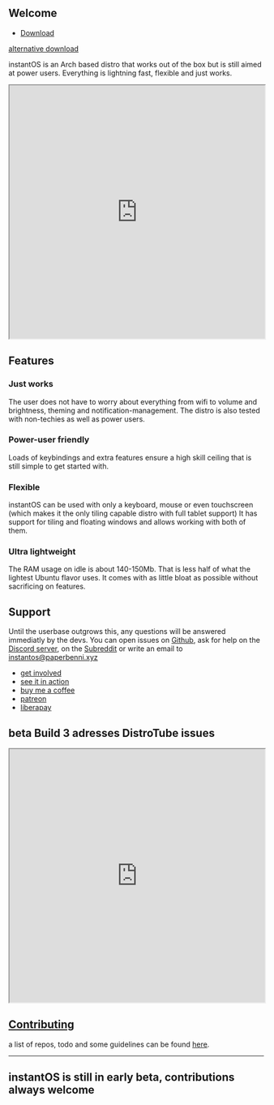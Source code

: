 ## Welcome
<ul class="actions">
    <li><a href="https://github.com/instantOS/instantOS/releases/download/v3-beta/instantos_beta3.iso" class="button special icon fa-download">Download</a></li>
</ul>

[alternative download](https://osdn.net/dl/instantos/instantos_beta3.iso)

instantOS is an Arch based distro that works out of the box but is still aimed at power users.
Everything is lightning fast, flexible and just works.

<div align="center">
    <iframe width="100%" height="500px" src="https://www.youtube.com/embed/kwfdLO5vgO8" frameborder="10" allow="accelerometer; autoplay; encrypted-media; gyroscope; picture-in-picture" allowfullscreen></iframe>
</div>

## Features

### Just works
The user does not have to worry about everything from wifi to volume and brightness, theming and notification-management. 
The distro is also tested with non-techies as well as power users. 

### Power-user friendly
Loads of keybindings and extra features ensure a high skill ceiling that is still simple to get started with. 

### Flexible
instantOS can be used with only a keyboard, mouse or even touchscreen (which makes it the only tiling capable distro with full tablet support)
It has support for tiling and floating windows and allows working with both of them. 

### Ultra lightweight
The RAM usage on idle is about 140-150Mb. That is less half of what the lightest Ubuntu flavor uses. 
It comes with as little bloat as possible without sacrificing on features. 


## Support

Until the userbase outgrows this, any questions will be answered immediatly by the devs. 
You can open issues on [Github](https://github.com/instantOS),
ask for help on the [Discord server](https://discord.io/instantos), on the [Subreddit](https://reddit.com/r/instantos) or write an email to [instantos@paperbenni.xyz](mailto:instantos@paperbenni.xyz)

<ul class="actions">
    <li><a href="https://github.com/instantos" class="button special icon fa-github">get involved</a></li>
    <li><a href="https://instantos.github.io/instantos.github.io/documentation" class="button special icon fa-youtube">see it in action</a></li>
    <li><a href="https://www.buymeacoffee.com/paperbenni" class="button special icon fa-coffee">buy me a coffee</a></li>
    <li><a href="https://www.patreon.com/paperbenni" class="button special icon fa-patreon">patreon</a></li>
    <li><a href="https://liberapay.com/paperbenni/" class="button special icon fa-piggy-bank">liberapay</a></li>
</ul>

## beta Build 3 adresses DistroTube issues
<div align="center">
    <iframe width="100%" height="500px" src="https://www.youtube.com/embed/XTjAO3yUqpQ" frameborder="10" allow="accelerometer; autoplay; encrypted-media; gyroscope; picture-in-picture" allowfullscreen></iframe>
</div>

## [Contributing](https://instantos.github.io/instantos.github.io/repoinfo)
a list of repos, todo and some guidelines can be found [here](https://instantos.github.io/instantos.github.io/repoinfo). 

--------
## instantOS is still in early beta, contributions always welcome

